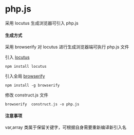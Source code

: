 # php.js
采用 locutus 生成浏览器可引入 php.js

#### 生成方式

采用 browserify 对 locutus 进行生成浏览器端可执行 php.js 文件

引入 [locutus](https://github.com/kvz/locutus)

```
npm install locutus
```

引入全局 [browserify](http://browserify.org)

```
npm install -g browserify
```

修改 construct.js 文件

```
browserify  construct.js -o php.js
```

#### 注意事项

   var,array 类属于保留关键字，可根据自身需要重新编译新引入名 

